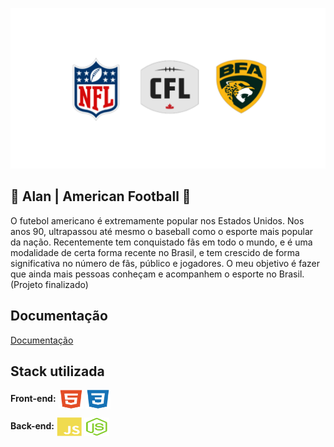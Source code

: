 ![Logo](./site/public/assets2/ligas.png)

## 🏈 Alan | American Football 🏈

O futebol americano é extremamente popular nos Estados Unidos. Nos anos 90, ultrapassou até mesmo o baseball como o esporte mais popular da nação. Recentemente tem conquistado fãs em todo o mundo, e é uma modalidade de certa forma recente no Brasil, e tem crescido de forma significativa no número de fãs, público e jogadores. O meu objetivo é fazer que ainda mais pessoas conheçam e acompanhem o esporte no Brasil.
<br>
(Projeto finalizado)

## Documentação

[Documentação](doc/docFootball.pdf)

## Stack utilizada

**Front-end:** <img align="center" alt="Alan-HTML" height="30" width="40" src="https://github.com/devicons/devicon/blob/master/icons/html5/html5-plain.svg"> <img align="center" alt="Alan-CSS" height="30" width="40" src="https://github.com/devicons/devicon/blob/master/icons/css3/css3-plain.svg">


**Back-end:** <img align="center" alt="Alan-Js" height="30" width="40" src="https://raw.githubusercontent.com/devicons/devicon/master/icons/javascript/javascript-plain.svg"> <img align="center" alt="Alan-NodeJS" height="30" width="40" src="https://github.com/devicons/devicon/blob/master/icons/nodejs/nodejs-plain.svg">
